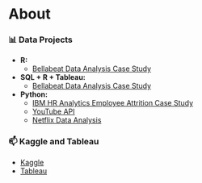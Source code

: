 # About

### 📊 Data Projects 
- **R:** 
  - [Bellabeat Data Analysis Case Study](https://github.com/karlyndiary/Bellabeat_Data_Analytics_Capstone) 
- **SQL + R + Tableau:** 
  - [Bellabeat Data Analysis Case Study](https://github.com/karlyndiary/Bellabeat_Data_Analytics_Capstone)
- **Python:** 
  - [IBM HR Analytics Employee Attrition Case Study](https://github.com/karlyndiary/IBM-HR-Analytics-Employee-Attrition-Capstone) 
  - [YouTube API](https://github.com/karlyndiary/YouTube-API)
  - [Netflix Data Analysis](https://github.com/karlyndiary/Netflix-Data-Analysis)

### 📫 Kaggle and Tableau
- [Kaggle](https://www.kaggle.com/karenjudelyn)
- [Tableau](https://public.tableau.com/app/profile/karen.judelyn.fernandes)
